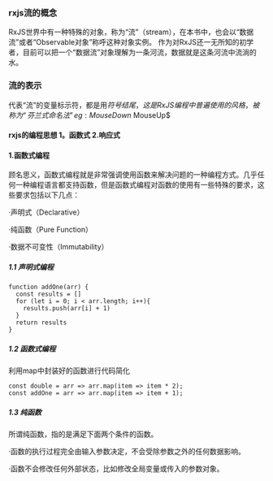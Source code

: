 ### rxjs流的概念

RxJS世界中有一种特殊的对象，称为“流”（stream），在本书中，也会以“数据流”或者“Observable对象”称呼这种对象实例。
作为对RxJS还一无所知的初学者，目前可以把一个“数据流”对象理解为一条河流，数据就是这条河流中流淌的水。

### 流的表示

代表“流”的变量标示符，都是用$符号结尾，这是RxJS编程中普遍使用的风格，被称为“芬兰式命名法”
eg: MouseDown$ MouseUp$ 

#### rxjs的编程思想 1。函数式 2.响应式

#### 1.函数式编程

顾名思义，函数式编程就是非常强调使用函数来解决问题的一种编程方式。几乎任何一种编程语言都支持函数，但是函数式编程对函数的使用有一些特殊的要求，这些要求包括以下几点：

·声明式（Declarative）

·纯函数（Pure Function）

·数据不可变性（Immutability）
##### 1.1 声明式编程
```
function addOne(arr) {
  const results = []
  for (let i = 0; i < arr.length; i++){
    results.push(arr[i] + 1)
  }
  return results
}
```
##### 1.2 函数式编程
利用map中封装好的函数进行代码简化
```
const double = arr => arr.map(item => item * 2);
const addOne = arr => arr.map(item => item + 1);

```

##### 1.3 纯函数

所谓纯函数，指的是满足下面两个条件的函数。

·函数的执行过程完全由输入参数决定，不会受除参数之外的任何数据影响。

·函数不会修改任何外部状态，比如修改全局变量或传入的参数对象。